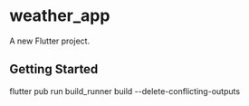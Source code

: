 # weather_app

A new Flutter project.

## Getting Started

flutter pub run build_runner build --delete-conflicting-outputs
